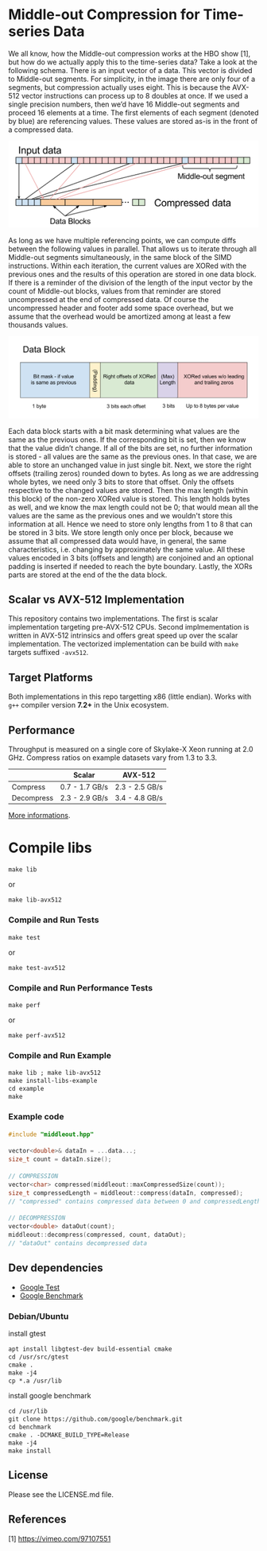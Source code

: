 # Middle-out Compression for Time-series Data

We all know, how the Middle-out compression works at the HBO show [1], but how do we actually apply this to the time-series data?
Take a look at the following schema. There is an input vector of a data. This vector is divided to Middle-out segments. For simplicity, in the image there are only four of a segments, but compression actually uses eight. This is because the AVX-512 vector instructions can process up to 8 doubles at once. If we used a single precision numbers, then we’d have 16 Middle-out segments and proceed 16 elements at a time.
The first elements of each segment (denoted by blue) are referencing values. These values are stored as-is in the front of a compressed data.

![Middle-out overview](/images/middle-out-overview.svg)

As long as we have multiple referencing points, we can compute diffs between the following values in parallel. That allows us to iterate through all Middle-out segments simultaneously, in the same block of the SIMD instructions. Within each iteration, the current values are XORed with the previous ones and the results of this operation are stored in one data block. 
If there is a reminder of the division of the length of the input vector by the count of Middle-out blocks, values from that reminder are stored uncompressed at the end of compressed data.
Of course the uncompressed header and footer add some space overhead, but we assume  that the overhead would be amortized among at least a few thousands values.

![Middle-out data block](/images/middle-out-data-block.svg)

Each data block starts with a bit mask determining what values are the same as the previous ones. If the corresponding bit is set, then we know that the value didn’t change. If all of the bits are set, no further information is stored - all values are the same as the previous ones. In that case, we are able to store an unchanged value in just single bit.
Next, we store the right offsets (trailing zeros) rounded down to bytes. As long as we are addressing whole bytes, we need only 3 bits to store that offset. Only the offsets respective to the changed values are stored. Then the max length (within this block) of the non-zero XORed value is stored. This length holds bytes as well, and we know the max length could not be 0;  that would mean all the values are the same as the previous ones and we wouldn't store this information at all. Hence we need to store only lengths from 1 to 8 that can be stored in 3 bits. We store length only once per block, because we assume that all compressed data would have, in general, the same characteristics, i.e. changing by approximately the same value. All these values encoded in 3 bits (offsets and length) are conjoined and an optional padding is inserted if needed to reach the byte boundary.
Lastly, the XORs parts are stored at the end of the the data block.

## Scalar vs AVX-512 Implementation
This repository contains two implementations. The first is scalar implementation targeting pre-AVX-512 CPUs. Second implmementation is written in AVX-512 intrinsics and offers great speed up over the scalar implementation. The vectorized implementation can be build with `make` targets suffixed `-avx512`.

## Target Platforms
Both implementations in this repo targetting x86 (little endian). Works with `g++` compiler version **7.2+** in the Unix ecosystem.

## Performance
Throughput is measured on a single core of Skylake-X Xeon running at 2.0 GHz.
Compress ratios on example datasets vary from 1.3 to 3.3.

|            | Scalar                | AVX-512        |
|------------|-----------------------|----------------|
| Compress   | 0.7 - 1.7 GB/s        | 2.3 - 2.5 GB/s |
| Decompress | 2.3 - 2.9 GB/s        | 3.4 - 4.8 GB/s |

[More informations](https://medium.com/@vaclav.loffelmann/the-worlds-first-middle-out-compression-for-time-series-data-part-1-1e5ad5312757 "The World’s First Middle-Out Compression for Time-series Data — Part 1").

# Compile libs

```
make lib
```
or 
```
make lib-avx512
```

### Compile and Run Tests
```
make test
```
or
```
make test-avx512
```

### Compile and Run Performance Tests
```
make perf
```
or
```
make perf-avx512
```

### Compile and Run Example
```
make lib ; make lib-avx512
make install-libs-example
cd example
make
```

### Example code
```c++
#include "middleout.hpp" 

vector<double>& dataIn = ...data...;
size_t count = dataIn.size();

// COMPRESSION
vector<char> compressed(middleout::maxCompressedSize(count));
size_t compressedLength = middleout::compress(dataIn, compressed);
// "compressed" contains compressed data between 0 and compressedLength th element

// DECOMPRESSION
vector<double> dataOut(count);
middleout::decompress(compressed, count, dataOut);
// "dataOut" contains decompressed data

```

## Dev dependencies

*  [Google Test](https://github.com/google/googletest)
*  [Google Benchmark](https://github.com/google/benchmark)

### Debian/Ubuntu
install gtest
```
apt install libgtest-dev build-essential cmake
cd /usr/src/gtest
cmake .
make -j4
cp *.a /usr/lib
```

install google benchmark
```
cd /usr/lib
git clone https://github.com/google/benchmark.git
cd benchmark
cmake . -DCMAKE_BUILD_TYPE=Release
make -j4
make install
```


## License
Please see the LICENSE.md file.

## References

[1] https://vimeo.com/97107551

